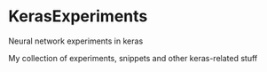 # KerasExperiments
Neural network experiments in keras

My collection of experiments, snippets and other keras-related stuff
